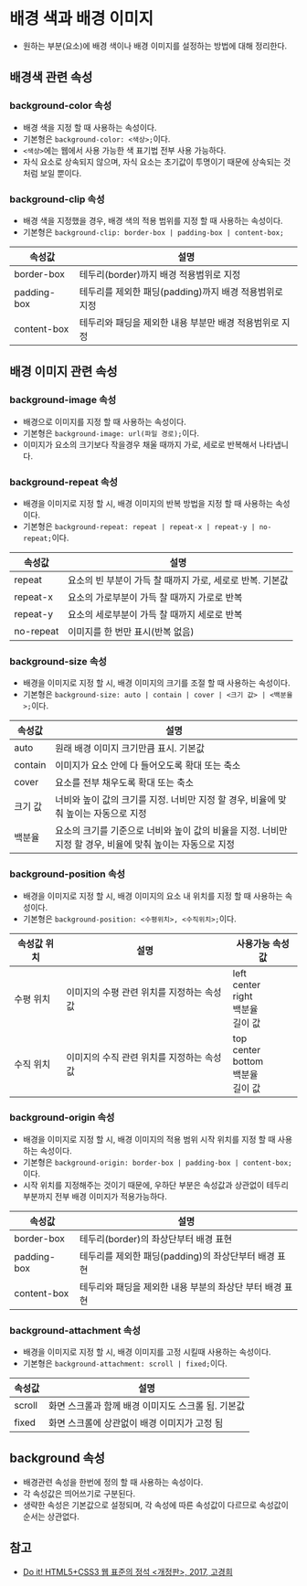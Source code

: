 # 배경 색과 배경 이미지

- 원하는 부분(요소)에 배경 색이나 배경 이미지를 설정하는 방법에 대해 정리한다.

## 배경색 관련 속성

### background-color 속성

- 배경 색을 지정 할 때 사용하는 속성이다.
- 기본형은 `background-color: <색상>;`이다.
- `<색상>`에는 웹에서 사용 가능한 색 표기법 전부 사용 가능하다.
- 자식 요소로 상속되지 않으며, 자식 요소는 초기값이 투명이기 때문에 상속되는 것처럼 보일 뿐이다.

### background-clip 속성

- 배경 색을 지정했을 경우, 배경 색의 적용 범위를 지정 할 때 사용하는 속성이다.
- 기본형은 `background-clip: border-box | padding-box | content-box;`

속성값 | 설명
------|------
border-box | 테두리(border)까지 배경 적용범위로 지정
padding-box | 테두리를 제외한 패딩(padding)까지 배경 적용범위로 지정
content-box | 테두리와 패딩을 제외한 내용 부분만 배경 적용범위로 지정

## 배경 이미지 관련 속성

### background-image 속성

- 배경으로 이미지를 지정 할 때 사용하는 속성이다.
- 기본형은 `background-image: url(파일 경로);`이다.
- 이미지가 요소의 크기보다 작을경우 채울 때까지 가로, 세로로 반복해서 나타냅니다.

### background-repeat 속성

- 배경을 이미지로 지정 할 시, 배경 이미지의 반복 방법을 지정 할 때 사용하는 속성이다.
- 기본형은 `background-repeat: repeat | repeat-x | repeat-y | no-repeat;`이다.

속성값 | 설명
------|------
repeat | 요소의 빈 부분이 가득 찰 때까지 가로, 세로로 반복. 기본값 
repeat-x | 요소의 가로부분이 가득 찰 때까지 가로로 반복
repeat-y | 요소의 세로부분이 가득 찰 때까지 세로로 반복
no-repeat | 이미지를 한 번만 표시(반복 없음)

### background-size 속성

- 배경을 이미지로 지정 할 시, 배경 이미지의 크기를 조절 할 때 사용하는 속성이다.
- 기본형은 `background-size: auto | contain | cover | <크기 값> | <백분율>;`이다.

속성값 | 설명
------|------
auto | 원래 배경 이미지 크기만큼 표시. 기본값
contain | 이미지가 요소 안에 다 들어오도록 확대 또는 축소
cover | 요소를 전부 채우도록 확대 또는 축소
크기 값 | 너비와 높이 값의 크기를 지정. 너비만 지정 할 경우, 비율에 맞춰 높이는 자동으로 지정
백분율 | 요소의 크기를 기준으로 너비와 높이 값의 비율을 지정. 너비만 지정 할 경우, 비율에 맞춰 높이는 자동으로 지정

### background-position 속성

- 배경을 이미지로 지정 할 시, 배경 이미지의 요소 내 위치를 지정 할 때 사용하는 속성이다.
- 기본형은 `background-position: <수평위치>, <수직위치>;`이다.

속성값 위치 | 설명 | 사용가능 속성값
-----------|-----|-----------------
수평 위치 | 이미지의 수평 관련 위치를 지정하는 속성값 | left<br>center<br>right<br>백분율<br>길이 값
수직 위치 | 이미지의 수직 관련 위치를 지정하는 속성값 | top<br>center<br>bottom<br>백분율<br>길이 값

### background-origin 속성

- 배경을 이미지로 지정 할 시, 배경 이미지의 적용 범위 시작 위치를 지정 할 때 사용하는 속성이다.
- 기본형은 `background-origin: border-box | padding-box | content-box;`이다.
- 시작 위치를 지정해주는  것이기 때문에, 우하단 부분은 속성값과 상관없이 테두리 부분까지 전부 배경 이미지가 적용가능하다.

속성값 | 설명
------|------
border-box | 테두리(border)의 좌상단부터 배경 표현
padding-box | 테두리를 제외한 패딩(padding)의 좌상단부터 배경 표현
content-box | 테두리와 패딩을 제외한 내용 부분의 좌상단  부터 배경 표현

### background-attachment 속성

- 배경을 이미지로 지정 할 시, 배경 이미지를 고정 시킬때 사용하는 속성이다.
- 기본형은 `background-attachment: scroll | fixed;`이다.

속성값 | 설명
------|------
scroll | 화면 스크롤과 함께 배경 이미지도 스크롤 됨. 기본값
fixed | 화면 스크롤에 상관없이 배경 이미지가 고정 됨

## background 속성

- 배경관련 속성을 한번에 정의 할 때 사용하는 속성이다.
- 각 속성값은 띄어쓰기로 구분된다.
- 생략한 속성은 기본값으로 설정되며, 각 속성에 따른 속성값이 다르므로 속성값이 순서는 상관없다.

## 참고

- [Do it! HTML5+CSS3 웹 표준의 정석 <개정판>, 2017, 고경희](http://www.easyspub.co.kr/20_Menu/BookView/119/PUB)